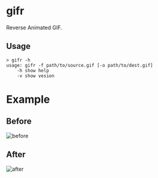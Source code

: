# gifr
Reverse Animated GIF.

## Usage

```shell
> gifr -h
usage: gifr -f path/to/source.gif [-o path/to/dest.gif]
    -h show help
    -v show vesion
```

# Example
## Before
![before](./before.gif)

## After
![after](./after.gif)
